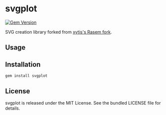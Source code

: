 svgplot
============

[![Gem Version](https://badge.fury.io/rb/svgplot.png)](http://badge.fury.io/rb/svgplot)

SVG creation library forked from [xytis's Rasem fork](https://github.com/xytis/rasem).

## Usage

## Installation

    gem install svgplot

## License

svgplot is released under the MIT License. See the bundled LICENSE file for details.

